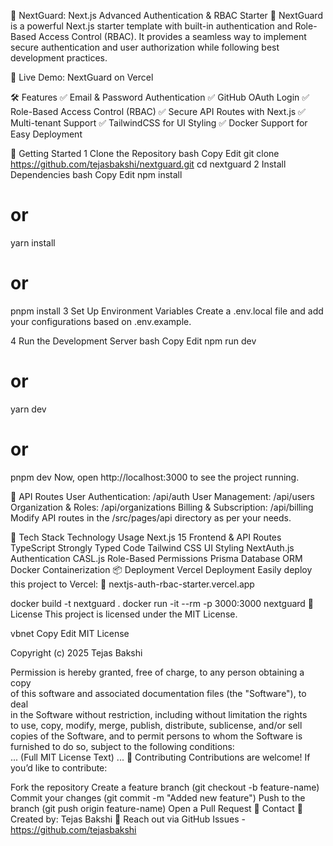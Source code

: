 
🌟 NextGuard: Next.js Advanced Authentication & RBAC Starter
🚀 NextGuard is a powerful Next.js starter template with built-in authentication and Role-Based Access Control (RBAC). It provides a seamless way to implement secure authentication and user authorization while following best development practices.

🔗 Live Demo: NextGuard on Vercel

🛠️ Features
✅ Email & Password Authentication
✅ GitHub OAuth Login
✅ Role-Based Access Control (RBAC)
✅ Secure API Routes with Next.js
✅ Multi-tenant Support
✅ TailwindCSS for UI Styling
✅ Docker Support for Easy Deployment

🚀 Getting Started
1️ Clone the Repository
bash
Copy
Edit
git clone https://github.com/tejasbakshi/nextguard.git
cd nextguard
2️ Install Dependencies
bash
Copy
Edit
npm install 
# or
yarn install
# or
pnpm install
3️ Set Up Environment Variables
Create a .env.local file and add your configurations based on .env.example.

4️ Run the Development Server
bash
Copy
Edit
npm run dev 
# or
yarn dev
# or
pnpm dev
Now, open http://localhost:3000 to see the project running.

📜 API Routes
User Authentication: /api/auth
User Management: /api/users
Organization & Roles: /api/organizations
Billing & Subscription: /api/billing
Modify API routes in the /src/pages/api directory as per your needs.

🎨 Tech Stack
Technology	Usage
Next.js 15	Frontend & API Routes
TypeScript	Strongly Typed Code
Tailwind CSS	UI Styling
NextAuth.js	Authentication
CASL.js	Role-Based Permissions
Prisma	Database ORM
Docker	Containerization
📦 Deployment
Vercel Deployment
Easily deploy this project to Vercel: 🔗 nextjs-auth-rbac-starter.vercel.app

docker build -t nextguard .
docker run -it --rm -p 3000:3000 nextguard
📄 License
This project is licensed under the MIT License.

vbnet
Copy
Edit
MIT License  

Copyright (c) 2025 Tejas Bakshi  

Permission is hereby granted, free of charge, to any person obtaining a copy  
of this software and associated documentation files (the "Software"), to deal  
in the Software without restriction, including without limitation the rights  
to use, copy, modify, merge, publish, distribute, sublicense, and/or sell  
copies of the Software, and to permit persons to whom the Software is  
furnished to do so, subject to the following conditions:  
... (Full MIT License Text) ...
🤝 Contributing
Contributions are welcome! If you’d like to contribute:

Fork the repository
Create a feature branch (git checkout -b feature-name)
Commit your changes (git commit -m "Added new feature")
Push to the branch (git push origin feature-name)
Open a Pull Request
📧 Contact
👤 Created by: Tejas Bakshi
📩 Reach out via GitHub Issues - https://github.com/tejasbakshi


